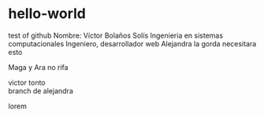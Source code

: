 # hello-world
test of github
Nombre: Víctor Bolaños Solís 
Ingenieria en sistemas computacionales 
Ingeniero, desarrollador web
Alejandra la gorda necesitara esto

Maga y Ara no rifa

victor tonto    
branch de alejandra 

lorem 
